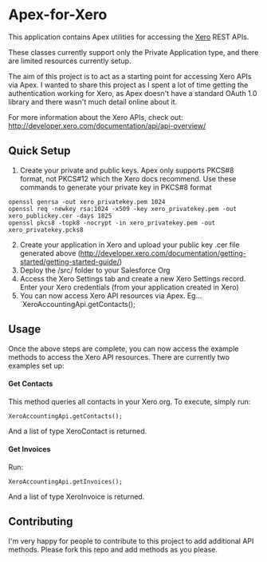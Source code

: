 # Apex-for-Xero

This application contains Apex utilities for accessing the [Xero](http://developer.xero.com) REST APIs.

These classes currently support only the Private Application type, and there are limited resources currently setup. 

The aim of this project is to act as a starting point for accessing Xero APIs via Apex. I wanted to share this project as I spent a lot of time getting the authentication working for Xero, as Apex doesn't have a standard OAuth 1.0 library and there wasn't much detail online about it.

For more information about the Xero APIs, check out:
http://developer.xero.com/documentation/api/api-overview/

## Quick Setup

1. Create your private and public keys. Apex only supports PKCS#8 format, not PKCS#12 which the Xero docs recommend. Use these commands to generate your private key in PKCS#8 format
```
openssl genrsa -out xero_privatekey.pem 1024
openssl req -newkey rsa:1024 -x509 -key xero_privatekey.pem -out xero_publickey.cer -days 1825 
openssl pkcs8 -topk8 -nocrypt -in xero_privatekey.pem -out xero_privatekey.pcks8
```
2. Create your application in Xero and upload your public key .cer file generated above (http://developer.xero.com/documentation/getting-started/getting-started-guide/)
3. Deploy the /src/ folder to your Salesforce Org
4. Access the Xero Settings tab and create a new Xero Settings record. Enter your Xero credentials (from your application created in Xero)
5. You can now access Xero API resources via Apex. Eg... `XeroAccountingApi.getContacts();

## Usage

Once the above steps are complete, you can now access the example methods to access the Xero API resources. There are currently two examples set up:

#### Get Contacts

This method queries all contacts in your Xero org. To execute, simply run:
```
XeroAccountingApi.getContacts();
```
And a list of type XeroContact is returned.

#### Get Invoices

Run:
```
XeroAccountingApi.getInvoices();
```
And a list of type XeroInvoice is returned.


## Contributing

I'm very happy for people to contribute to this project to add additional API methods. Please fork this repo and add methods as you please.
